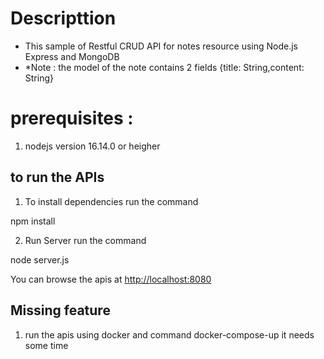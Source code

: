 
# Descripttion

- This sample of Restful CRUD API for notes resource using Node.js Express and MongoDB 
- *Note : the model of the note contains 2 fields {title: String,content: String}

# prerequisites : 
1. nodejs version 16.14.0 or heigher 

## to run the APIs

1. To install dependencies run the command 

npm install


2. Run Server run the command 


node server.js

You can browse the apis at <http://localhost:8080>

## Missing feature 

1. run the apis using docker and command docker-compose-up it needs some time 
